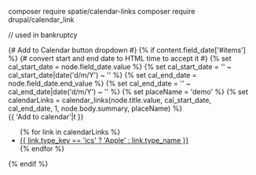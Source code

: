 composer require spatie/calendar-links
composer require drupal/calendar_link

// used in bankruptcy
<div class="events-top-publish">
    <div class="right-icon">
		{# Add to Calendar button dropdown #}
	    {% if content.field_date['#items'] %}
			{# convert start and end date to HTML time to accept it #}
			{% set cal_start_date = node.field_date.value %}
			{% set cal_start_date = '<time datetime="' ~ cal_start_date|date("c") ~ '" data-drupal-timezone="user">' ~ cal_start_date|date('d/m/Y') ~ '</time>' %}
		    {% set cal_end_date = node.field_date.end_value %}
			{% set cal_end_date = '<time datetime="' ~ cal_end_date|date("c") ~ '" data-drupal-timezone="user">' ~ cal_end_date|date('d/m/Y') ~ '</time>' %}
			{% set placeName = 'demo' %}
			{% set calendarLinks = calendar_links(node.title.value, cal_start_date, cal_end_date, 1, node.body.summary, placeName) %}
			<div class="details-item">
				<div class="dropdown">
					<a class="botton-events" type="button" id="calendarDropdown" data-bs-toggle="dropdown" aria-expanded="false">
						{{ 'Add to calendar'|t }}
					</a>
					<ul class="dropdown-menu calendarList" aria-labelledby="calendarDropdown">
						{% for link in calendarLinks %}
						<li>
						    <a href="{{ link.url }}" class="calendar-link-{{ link.type_key }}" target="{{ link.type_key == 'ics' ? '' : '_blank' }}">{{ link.type_key == 'ics' ? 'Apple' : link.type_name }}</a>
						</li>
					    {% endfor %}
					</ul>
			    </div>
		    </div>
		{% endif %}
    </div>
</div>